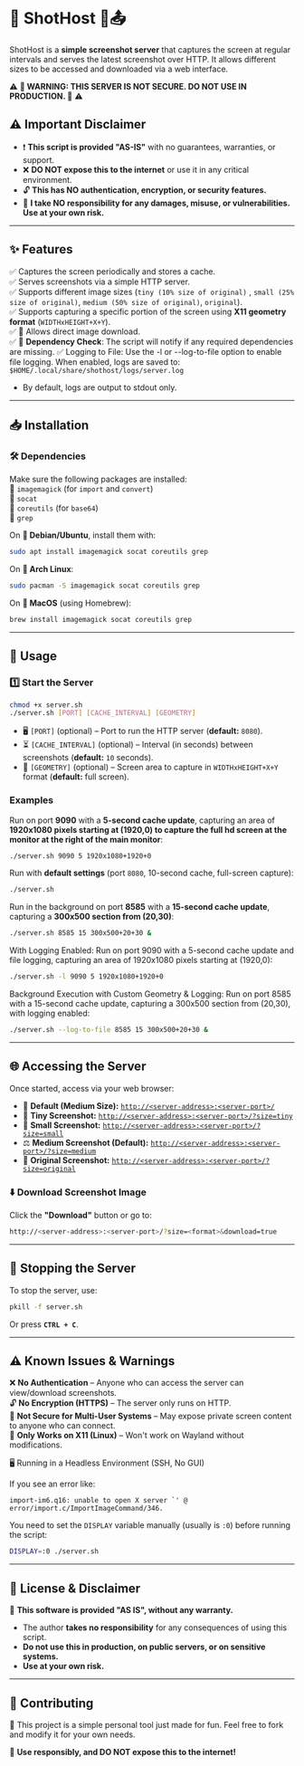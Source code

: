 # 📸 ShotHost 🎯📤

ShotHost is a **simple screenshot server** that captures the screen at regular intervals and serves the latest screenshot over HTTP. It allows different sizes to be accessed and downloaded via a web interface.

⚠ **🚨 WARNING: THIS SERVER IS NOT SECURE. DO NOT USE IN PRODUCTION. 🚨** ⚠

## **⚠ Important Disclaimer**
- ❗ **This script is provided "AS-IS"** with no guarantees, warranties, or support.
- ❌ **DO NOT expose this to the internet** or use it in any critical environment.
- 🔓 **This has NO authentication, encryption, or security features.**
- 🤷 **I take NO responsibility for any damages, misuse, or vulnerabilities. Use at your own risk.**

---

## **✨ Features**
✅ Captures the screen periodically and stores a cache.  
✅ Serves screenshots via a simple HTTP server.  
✅ Supports different image sizes (`tiny (10% size of original)` , `small (25% size of original)`, `medium (50% size of original)`, `original`).  
✅ Supports capturing a specific portion of the screen using **X11 geometry format** (`WIDTHxHEIGHT+X+Y`).  
✅ 🎨 Allows direct image download.  
✅ 🚀 **Dependency Check**: The script will notify if any required dependencies are missing.
✅ Logging to File: Use the -l or --log-to-file option to enable file logging. When enabled, logs are saved to:
`$HOME/.local/share/shothost/logs/server.log`
* By default, logs are output to stdout only.
---

## **📥 Installation**
### **🛠 Dependencies**
Make sure the following packages are installed:  
🔹 `imagemagick` (for `import` and `convert`)  
🔹 `socat`  
🔹 `coreutils` (for `base64`)  
🔹 `grep`

On **🐧 Debian/Ubuntu**, install them with:
```sh
sudo apt install imagemagick socat coreutils grep
```
On **🦜 Arch Linux**:
```sh
sudo pacman -S imagemagick socat coreutils grep
```
On **🍎 MacOS** (using Homebrew):
```sh
brew install imagemagick socat coreutils grep
```

---

## **🚀 Usage**
### **1️⃣ Start the Server**
```sh
chmod +x server.sh
./server.sh [PORT] [CACHE_INTERVAL] [GEOMETRY]
```
- 🖥️ `[PORT]` (optional) – Port to run the HTTP server (**default:** `8080`).
- ⏳ `[CACHE_INTERVAL]` (optional) – Interval (in seconds) between screenshots (**default:** `10` seconds).
- 🔄 `[GEOMETRY]` (optional) – Screen area to capture in `WIDTHxHEIGHT+X+Y` format (**default:** full screen).

### **Examples**
Run on port **9090** with a **5-second cache update**, capturing an area of **1920x1080 pixels starting at (1920,0) to capture the full hd screen at the monitor at the right of the main monitor**:
```sh
./server.sh 9090 5 1920x1080+1920+0
```

Run with **default settings** (port `8080`, 10-second cache, full-screen capture):
```sh
./server.sh
```

Run in the background on port **8585** with a **15-second cache update**, capturing a **300x500 section from (20,30)**:
```sh
./server.sh 8585 15 300x500+20+30 &
```

With Logging Enabled:
Run on port 9090 with a 5-second cache update and file logging, capturing an area of 1920x1080 pixels starting at (1920,0):
```sh
./server.sh -l 9090 5 1920x1080+1920+0
```


Background Execution with Custom Geometry & Logging:
Run on port 8585 with a 15-second cache update, capturing a 300x500 section from (20,30), with logging enabled:
```sh
./server.sh --log-to-file 8585 15 300x500+20+30 &
```
---

## **🌐 Accessing the Server**
Once started, access via your web browser:

- 🔗 **Default (Medium Size):** [`http://<server-address>:<server-port>/`](http://localhost:8080/)
- 🔹 **Tiny Screenshot:** [`http://<server-address>:<server-port>/?size=tiny`](http://localhost:8080/?size=tiny)
- 🔸 **Small Screenshot:** [`http://<server-address>:<server-port>/?size=small`](http://localhost:8080/?size=small)
- ⚖️ **Medium Screenshot (Default):** [`http://<server-address>:<server-port>/?size=medium`](http://localhost:8080/?size=medium)
- 🎨 **Original Screenshot:** [`http://<server-address>:<server-port>/?size=original`](http://localhost:8080/?size=original)



### **⬇️ Download Screenshot Image**
Click the **"Download"** button or go to:
```sh
http://<server-address>:<server-port>/?size=<format>&download=true
```


---

## **🛑 Stopping the Server**
To stop the server, use:
```sh
pkill -f server.sh
```
Or press **`CTRL + C`**.

---

## **⚠️ Known Issues & Warnings**
❌ **No Authentication** – Anyone who can access the server can view/download screenshots.  
🔓 **No Encryption (HTTPS)** – The server only runs on HTTP.  
👀 **Not Secure for Multi-User Systems** – May expose private screen content to anyone who can connect.  
🐧 **Only Works on X11 (Linux)** – Won't work on Wayland without modifications.

🖥️ Running in a Headless Environment (SSH, No GUI)

If you see an error like:

```
import-im6.q16: unable to open X server `' @ error/import.c/ImportImageCommand/346.
```

You need to set the `DISPLAY` variable manually (usually is `:0`) before running the script:

```sh
DISPLAY=:0 ./server.sh
```

---

## **📜 License & Disclaimer**
📢 **This software is provided "AS IS", without any warranty.**
- The author **takes no responsibility** for any consequences of using this script.
- **Do not use this in production, on public servers, or on sensitive systems.**
- **Use at your own risk.**

---

## **🤝 Contributing**
👷 This project is a simple personal tool just made for fun. Feel free to fork and modify it for your own needs.

🚀 **Use responsibly, and DO NOT expose this to the internet!**